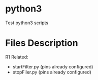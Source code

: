 # python3
Test python3 scripts
# Files Description
R1 Related:
- startFilter.py (pins already configured)
- stopFiler.py (pins already configured)
